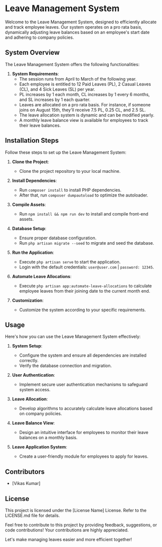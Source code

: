 # Leave Management System

Welcome to the Leave Management System, designed to efficiently allocate and track employee leaves. Our system operates on a pro rata basis, dynamically adjusting leave balances based on an employee's start date and adhering to company policies.

## System Overview

The Leave Management System offers the following functionalities:

1. **System Requirements**:
    - The session runs from April to March of the following year.
    - Each employee is entitled to 12 Paid Leaves (PL), 2 Casual Leaves (CL), and 4 Sick Leaves (SL) per year.
    - PL increases by 1 each month, CL increases by 1 every 6 months, and SL increases by 1 each quarter.
    - Leaves are allocated on a pro rata basis. For instance, if someone joins on August 15th, they'll receive 7.5 PL, 0.25 CL, and 2.5 SL.
    - The leave allocation system is dynamic and can be modified yearly.
    - A monthly leave balance view is available for employees to track their leave balances.

## Installation Steps

Follow these steps to set up the Leave Management System:

1. **Clone the Project**:
   - Clone the project repository to your local machine.

2. **Install Dependencies**:
   - Run `composer install` to install PHP dependencies.
   - After that, run `composer dumpautoload` to optimize the autoloader.

3. **Compile Assets**:
   - Run `npm install && npm run dev` to install and compile front-end assets.

4. **Database Setup**:
   - Ensure proper database configuration.
   - Run `php artisan migrate --seed` to migrate and seed the database.

5. **Run the Application**:
   - Execute `php artisan serve` to start the application.
   - Login with the default credentials: `user@user.com` | `password: 12345`.

6. **Automate Leave Allocations**:
   - Execute `php artisan app:automate-leave-allocations` to calculate employee leaves from their joining date to the current month end.

7. **Customization**:
   - Customize the system according to your specific requirements.

## Usage

Here's how you can use the Leave Management System effectively:

1. **System Setup**:
   - Configure the system and ensure all dependencies are installed correctly.
   - Verify the database connection and migration.

2. **User Authentication**:
   - Implement secure user authentication mechanisms to safeguard system access.

3. **Leave Allocation**:
   - Develop algorithms to accurately calculate leave allocations based on company policies.

4. **Leave Balance View**:
   - Design an intuitive interface for employees to monitor their leave balances on a monthly basis.

5. **Leave Application System**:
   - Create a user-friendly module for employees to apply for leaves.

## Contributors

- [Vikas Kumar]

## License

This project is licensed under the [License Name] License. Refer to the LICENSE.md file for details.

Feel free to contribute to this project by providing feedback, suggestions, or code contributions! Your contributions are highly appreciated.

Let's make managing leaves easier and more efficient together!
